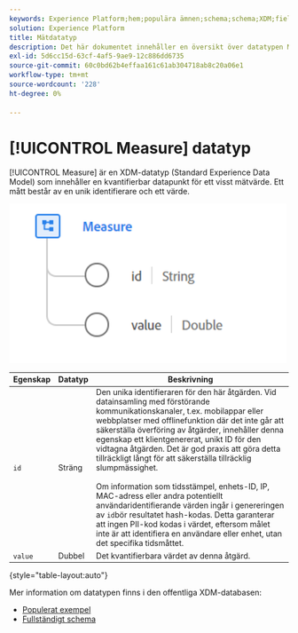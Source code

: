 ```yaml
---
keywords: Experience Platform;hem;populära ämnen;schema;schema;XDM;fields;schemas;scheman;mått;datatyp;datatyp;datatyp;datatyp;
solution: Experience Platform
title: Mätdatatyp
description: Det här dokumentet innehåller en översikt över datatypen Mät Experience Data Model (XDM).
exl-id: 5d6cc15d-63cf-4af5-9ae9-12c886dd6735
source-git-commit: 60c0bd62b4effaa161c61ab304718ab8c20a06e1
workflow-type: tm+mt
source-wordcount: '228'
ht-degree: 0%

---
```


# [!UICONTROL Measure] datatyp

[!UICONTROL Measure] är en XDM-datatyp (Standard Experience Data Model) som innehåller en kvantifierbar datapunkt för ett visst mätvärde. Ett mått består av en unik identifierare och ett värde.

<img src="../images/data-types/measure.PNG" width="500" /><br />

| Egenskap | Datatyp | Beskrivning |
| --- | --- | --- |
| `id` | Sträng | Den unika identifieraren för den här åtgärden. Vid datainsamling med förstörande kommunikationskanaler, t.ex. mobilappar eller webbplatser med offlinefunktion där det inte går att säkerställa överföring av åtgärder, innehåller denna egenskap ett klientgenererat, unikt ID för den vidtagna åtgärden. Det är god praxis att göra detta tillräckligt långt för att säkerställa tillräcklig slumpmässighet. <br><br> Om information som tidsstämpel, enhets-ID, IP, MAC-adress eller andra potentiellt användaridentifierande värden ingår i genereringen av `id`bör resultatet hash-kodas. Detta garanterar att ingen PII-kod kodas i värdet, eftersom målet inte är att identifiera en användare eller enhet, utan det specifika tidsmåttet. |
| `value` | Dubbel | Det kvantifierbara värdet av denna åtgärd. |

{style=&quot;table-layout:auto&quot;}

Mer information om datatypen finns i den offentliga XDM-databasen:

* [Populerat exempel](https://github.com/adobe/xdm/blob/master/components/datatypes/data/measure.example.1.json)
* [Fullständigt schema](https://github.com/adobe/xdm/blob/master/components/datatypes/data/measure.schema.json)
